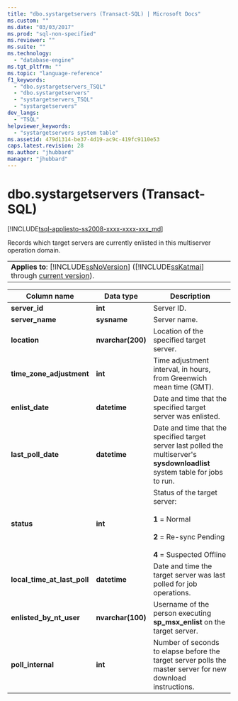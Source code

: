 ```yaml
---
title: "dbo.systargetservers (Transact-SQL) | Microsoft Docs"
ms.custom: ""
ms.date: "03/03/2017"
ms.prod: "sql-non-specified"
ms.reviewer: ""
ms.suite: ""
ms.technology: 
  - "database-engine"
ms.tgt_pltfrm: ""
ms.topic: "language-reference"
f1_keywords: 
  - "dbo.systargetservers_TSQL"
  - "dbo.systargetservers"
  - "systargetservers_TSQL"
  - "systargetservers"
dev_langs: 
  - "TSQL"
helpviewer_keywords: 
  - "systargetservers system table"
ms.assetid: 479d1314-be37-4d19-ac9c-419fc9110e53
caps.latest.revision: 28
ms.author: "jhubbard"
manager: "jhubbard"
---
```

# dbo.systargetservers (Transact-SQL)
[!INCLUDE[tsql-appliesto-ss2008-xxxx-xxxx-xxx_md](../../../a9retired/includes/tsql-appliesto-ss2008-xxxx-xxxx-xxx-md.md)]

  Records which target servers are currently enlisted in this multiserver operation domain.  
  
||  
|-|  
|**Applies to**: [!INCLUDE[ssNoVersion](../../../a9notintoc/includes/ssnoversion-md.md)] ([!INCLUDE[ssKatmai](../../../a9notintoc/includes/sskatmai-md.md)] through [current version](http://go.microsoft.com/fwlink/p/?LinkId=299658)).|  
  
|Column name|Data type|Description|  
|-----------------|---------------|-----------------|  
|**server_id**|**int**|Server ID.|  
|**server_name**|**sysname**|Server name.|  
|**location**|**nvarchar(200)**|Location of the specified target server.|  
|**time_zone_adjustment**|**int**|Time adjustment interval, in hours, from Greenwich mean time (GMT).|  
|**enlist_date**|**datetime**|Date and time that the specified target server was enlisted.|  
|**last_poll_date**|**datetime**|Date and time that the specified target server last polled the multiserver's **sysdownloadlist** system table for jobs to run.|  
|**status**|**int**|Status of the target server:<br /><br /> **1** = Normal<br /><br /> **2** = Re-sync Pending<br /><br /> **4** = Suspected Offline|  
|**local_time_at_last_poll**|**datetime**|Date and time the target server was last polled for job operations.|  
|**enlisted_by_nt_user**|**nvarchar(100)**|Username of the person executing **sp_msx_enlist** on the target server.|  
|**poll_internal**|**int**|Number of seconds to elapse before the target server polls the master server for new download instructions.|  
  
  
